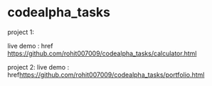 # codealpha_tasks
project 1:

live demo : href <https://github.com/rohit007009/codealpha_tasks/calculator.html>




project 2:
live demo : href<https://github.com/rohit007009/codealpha_tasks/portfolio.html>

